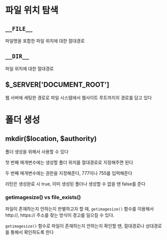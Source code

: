 # 파일 위치 탐색

## `__FILE__`

파일명을 포함한 파일 위치에 대한 절대경로

## `__DIR__`

파일 위치에 대한 절대경로

## $_SERVER['DOCUMENT_ROOT']

웹 서버에 세팅한 경로로 파일 시스템에서 웹사이트 루트까지의 경로를 담고 있다


# 폴더 생성

## mkdir($location, $authority)

폴더 생성을 위해서 사용할 수 있다

첫 번째 매개변수에는 생성할 폴더 위치를 절대경로로 지정해주면 된다

두 번째 매개변수에는 권한을 지정해준다, 777이나 755를 입력해준다

리턴은 생성완료 시 true, 이미 생성된 폴더나 생성할 수 없을 땐 false를 준다


### getimagesize() vs file_exists()

파일이 존재하는지 안하는지 판별하고자 할 때, `getimagesize()` 함수를 이용해서 http://, https:// 주소를 찾는 방식이 경고를 일으킬 수 있다.

`getimagesize()` 함수로 파일이 존재하는지 안하는지 확인할 땐, 절대경로나 상대경로를 통해서 확인하도록 한다

